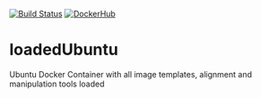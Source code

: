 [![Build Status](https://travis-ci.org/Robbie1977/loadedUbuntu.svg?branch=master)](https://travis-ci.org/Robbie1977/loadedUbuntu) 
[![DockerHub](https://www.shippable.com/assets/images/logos/docker-hub.jpg)](https://hub.docker.com/r/rcourt/loadedubuntu/)

# loadedUbuntu
Ubuntu Docker Container with all image templates, alignment and manipulation tools loaded
